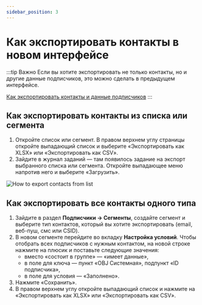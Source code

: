 ```yaml
---
sidebar_position: 3
---
```


# Как экспортировать контакты в новом интерфейсе

:::tip Важно
Если вы хотите экспортировать не только контакты, но и другие данные подписчиков, это можно сделать в предыдущем интерфейсе.

[Как экспортировать контакты и данные подписчиков](https://docs.sendsay.ru/subscribers/import-and-export/how-to-export-data-in-the-legacy-interface)
:::

## Как экспортировать контакты из списка или сегмента

1. Откройте список или сегмент. В правом верхнем углу страницы откройте выпадающий список и выберите «Экспортировать как XLSX» или «Экспортировать как CSV».
2. Зайдите в журнал заданий — там появилось задание на экспорт выбранного списка или сегмента. Откройте выпадающее меню напротив него и выберите «Загрузить».

![How to export contacts from list](/img/subscribers/import-and-export\how-to-export-contacts-in-the-new-interface/how-to-export-contacts-from-list.png) <br/>

## Как экспортировать все контакты одного типа

1. Зайдите в раздел **Подписчики → Сегменты**, создайте сегмент и выберите тип контактов, который вы хотите экспортировать (email, веб-пуш, смс или CSID).
2. В новом сегменте перейдите во вкладку **Настройка условий**. Чтобы отобрать всех подписчиков с нужным контактом, на новой строке нажмите на плюсик и поставьте следующие значения:
   - вместо «состоит в группе» — «имеет данные»,
   - в поле для ключа — пункт «OBJ Системная», подпункт «ID подписчика»,
   - в поле для условия — «Заполнено».
3. Нажмите «Сохранить».
4. В правом верхнем углу откройте выпадающий список и нажмите на «Экспортировать как XLSX» или «Экспортировать как CSV».
